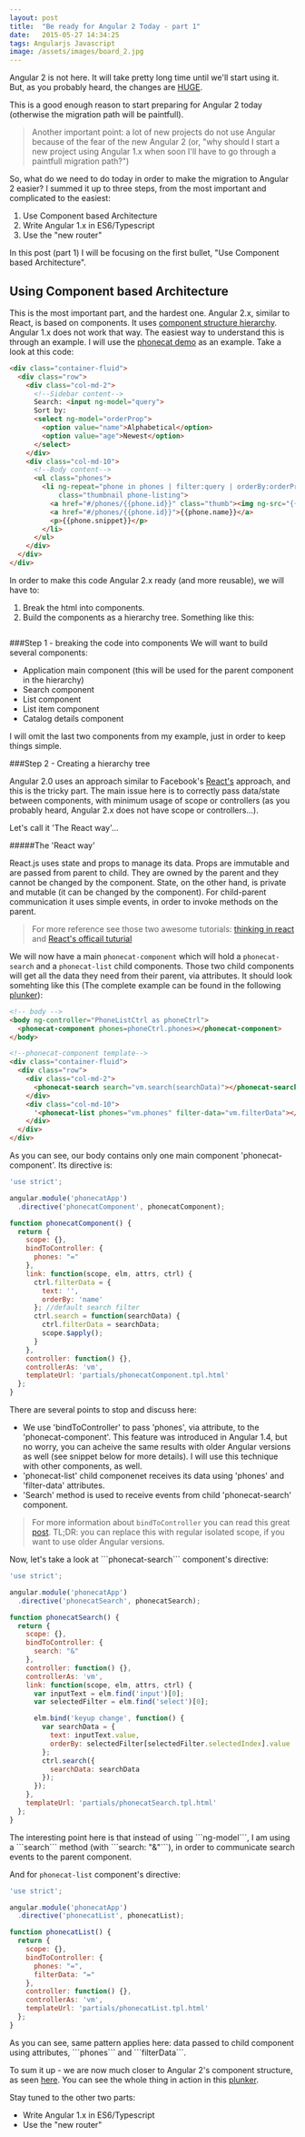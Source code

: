 ```yaml
---
layout: post
title:  "Be ready for Angular 2 Today - part 1"
date:   2015-05-27 14:34:25
tags: Angularjs Javascript
image: /assets/images/board_2.jpg
---
```


Angular 2 is not here. It will take pretty long time until we'll start using it. But, as you probably heard, the changes are [HUGE](http://shmck.com/comparing-angular-1-x-2-0/).

This is a good enough reason to start preparing for Angular 2 today (otherwise the migration path will be paintfull). 

>Another important point: a lot of new projects do not use Angular because of the fear of the new Angular 2 (or, "why should I start a new project using Angular 1.x when soon I'll have to go through a paintfull migration path?")

So, what do we need to do today in order to make the migration to Angular 2 easier? 
I summed it up to three steps, from the most important and complicated to the easiest:

1. Use Component based Architecture
2. Write Angular 1.x in ES6/Typescript
3. Use the "new router"

In this post (part 1) I will be focusing on the first bullet, "Use Component based Architecture".
## Using Component based Architecture
This is the most important part, and the hardest one. 
Angular 2.x, similar to React, is based on components. It uses [component structure hierarchy](http://victorsavkin.com/post/118372404541/the-core-concepts-of-angular-2). Angular 1.x does not work that way. The easiest way to understand this is through an example. I will use the [phonecat demo](https://docs.angularjs.org/tutorial) as an example. Take a look at this code:

```html
<div class="container-fluid">
  <div class="row">
    <div class="col-md-2">
      <!--Sidebar content-->
      Search: <input ng-model="query">
      Sort by:
      <select ng-model="orderProp">
        <option value="name">Alphabetical</option>
        <option value="age">Newest</option>
      </select>
    </div>
    <div class="col-md-10">
      <!--Body content-->
      <ul class="phones">
        <li ng-repeat="phone in phones | filter:query | orderBy:orderProp"
            class="thumbnail phone-listing">
          <a href="#/phones/{{phone.id}}" class="thumb"><img ng-src="{{phone.imageUrl}}"></a>
          <a href="#/phones/{{phone.id}}">{{phone.name}}</a>
          <p>{{phone.snippet}}</p>
        </li>
      </ul>
    </div>
  </div>
</div>
```

In order to make this code Angular 2.x ready (and more reusable), we will have to:

1. Break the html into components.
2. Build the components as a hierarchy tree. Something like this:

<p style="text-align:center;">
	<img src="/assets/article_images/2015-05-21-be-ready-for-angular2-today/app_structure.png" alt="">
</p>

<p></p>
###Step 1 - breaking the code into components
We will want to build several components:

- Application main component (this will be used for the parent component in the hierarchy)
- Search component
- List component
- List item component 
- Catalog details component 

I will omit the last two components from my example, just in order to keep things simple.

###Step 2 - Creating a hierarchy tree

<!--- >There are several great posts showing how to do it using directive's transclude property (see [here](https://www.airpair.com/angularjs/posts/creating-container-components-part-2-angular-1-directives) and [here](https://www.airpair.com/angularjs/posts/component-based-angularjs-directives)). While this is possible, it has several disadvantages: It uses scope and controllers and I think that it is too complicated.  

I will try to do it using a simpler approach, similar to what is done in Facebook's [React](https://facebook.github.io/react/).
-->

Angular 2.0 uses an approach similar to Facebook's [React's](https://facebook.github.io/react/) approach, and this is the tricky part. The main issue here is to correctly pass data/state between components, with minimum usage of scope or controllers (as you probably heard, Angular 2.x does not have scope or controllers...). 

Let's call it 'The React way'...

#####The 'React way'

React.js uses state and props to manage its data. Props are immutable and are passed from parent to child. They are owned by the parent and they cannot be changed by the component. State, on the other hand, is private and mutable (it can be changed by the component). For child-parent communication it uses simple events, in order to invoke methods on the parent.
>For more reference see those two awesome tutorials: [thinking in react](https://facebook.github.io/react/docs/thinking-in-react.html) and [React's officail tuturial](https://facebook.github.io/react/docs/tutorial.html)

We will now have a main ```phonecat-component``` which will hold a ```phonecat-search``` and a ```phonecat-list``` child components. Those two child components will get all the data they need from their parent, via attributes.
It should look somehting like this (The complete example can be found in the following [plunker](http://plnkr.co/edit/wL1yMlMTgxiuwyDIA3a5?p=preview)):

```html
<!-- body -->
<body ng-controller="PhoneListCtrl as phoneCtrl">
  <phonecat-component phones=phoneCtrl.phones></phonecat-component>
</body>
```

```html
<!--phonecat-component template-->
<div class="container-fluid">
  <div class="row">
    <div class="col-md-2">
      <phonecat-search search="vm.search(searchData)"></phonecat-search>
    </div>
    <div class="col-md-10">
      '<phonecat-list phones="vm.phones" filter-data="vm.filterData"></phonecat-list>',    
    </div>
  </div>
</div>
```
<p></p>
As you can see, our body contains only one main component 'phonecat-component'. Its directive is:

```javascript
'use strict';

angular.module('phonecatApp')
  .directive('phonecatComponent', phonecatComponent);

function phonecatComponent() {
  return {
    scope: {},
    bindToController: {
      phones: "="
    },
    link: function(scope, elm, attrs, ctrl) {
      ctrl.filterData = {
        text: '',
        orderBy: 'name'
      }; //default search filter
      ctrl.search = function(searchData) {
        ctrl.filterData = searchData;
        scope.$apply();
      }
    },
    controller: function() {},
    controllerAs: 'vm',
    templateUrl: 'partials/phonecatComponent.tpl.html'
  };
}
```
<p></p>
There are several points to stop and discuss here:

- We use 'bindToController' to pass 'phones', via attribute, to the 'phonecat-component'. This feature was introduced in Angular 1.4, but no worry, you can acheive the same results with older Angular versions as well (see snippet below for more details). I will use this technique with other components, as well. 
- 'phonecat-list' child componenet receives its data using 'phones' and 'filter-data' attributes.  
- 'Search' method is used to receive events from child 'phonecat-search' component.

>For more information about ```bindToController``` you can read this great [post](http://blog.thoughtram.io/angularjs/2015/01/02/exploring-angular-1.3-bindToController.html). 
TL;DR: you can replace this with regular isolated scope, if you want to use older Angular versions.

<p></p>
Now, let's take a look at ```phonecat-search``` component's directive:

```javascript
'use strict';

angular.module('phonecatApp')
  .directive('phonecatSearch', phonecatSearch);

function phonecatSearch() {
  return {
    scope: {},
    bindToController: {
      search: "&"
    },
    controller: function() {},
    controllerAs: 'vm',
    link: function(scope, elm, attrs, ctrl) {
      var inputText = elm.find('input')[0];
      var selectedFilter = elm.find('select')[0];

      elm.bind('keyup change', function() {
        var searchData = {
          text: inputText.value,
          orderBy: selectedFilter[selectedFilter.selectedIndex].value
        };
        ctrl.search({
          searchData: searchData
        });
      });
    },
    templateUrl: 'partials/phonecatSearch.tpl.html'
  };
}
```
<p></p>
The interesting point here is that instead of using ```ng-model```, I am using a ```search``` method (with ```search: "&"```), in order to communicate search events to the parent component.

And for ```phonecat-list``` component's directive:

```javascript
'use strict';

angular.module('phonecatApp')
  .directive('phonecatList', phonecatList);

function phonecatList() {
  return {
    scope: {},
    bindToController: {
      phones: "=",
      filterData: "="
    },
    controller: function() {},
    controllerAs: 'vm',
    templateUrl: 'partials/phonecatList.tpl.html'
  };
}
```
<p></p>
As you can see, same pattern applies here: data passed to child component using attributes, ```phones``` and ```filterData```.

To sum it up - we are now much closer to Angular 2's component structure, as seen [here](http://victorsavkin.com/post/118372404541/the-core-concepts-of-angular-2). You can see the whole thing in action in this [plunker](http://plnkr.co/edit/wL1yMlMTgxiuwyDIA3a5?p=preview).

Stay tuned to the other two parts:

- Write Angular 1.x in ES6/Typescript
- Use the "new router"

[jekyll]:      http://jekyllrb.com
[jekyll-gh]:   https://github.com/jekyll/jekyll
[jekyll-help]: https://github.com/jekyll/jekyll-help

